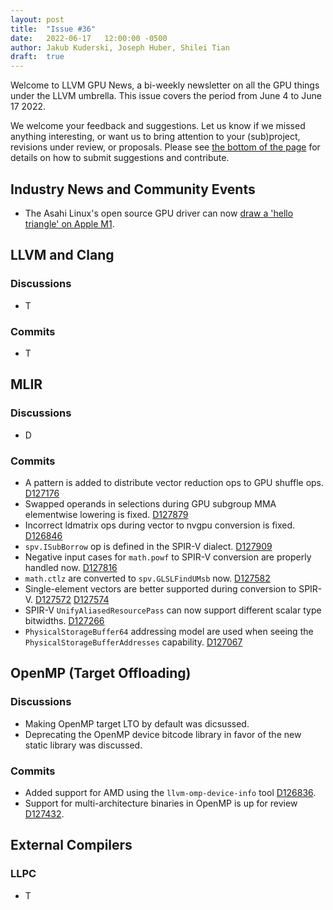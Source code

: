 ```yaml
---
layout: post
title:  "Issue #36"
date:   2022-06-17   12:00:00 -0500
author: Jakub Kuderski, Joseph Huber, Shilei Tian
draft:  true
---
```


Welcome to LLVM GPU News, a bi-weekly newsletter on all the GPU things under the LLVM umbrella.
This issue covers the period from June 4 to June 17 2022.

We welcome your feedback and suggestions. Let us know if we missed anything interesting, or want us to bring attention to your (sub)project, revisions under review, or proposals. Please see [the bottom of the page](https://llvm-gpu-news.github.io/about/) for details on how to submit suggestions and contribute.


## Industry News and Community Events
* The Asahi Linux's open source GPU driver can now [draw a 'hello triangle' on Apple M1](https://www.phoronix.com/scan.php?page=news_item&px=Asahi-Linux-First-Triangle).


##  LLVM and Clang

### Discussions

* T

### Commits

* T


## MLIR

### Discussions

* D

### Commits

* A pattern is added to distribute vector reduction ops to GPU shuffle ops. [D127176](https://reviews.llvm.org/D127176)
* Swapped operands in selections during GPU subgroup MMA elementwise lowering is fixed. [D127879](https://reviews.llvm.org/D127879)
* Incorrect ldmatrix ops during vector to nvgpu conversion is fixed. [D126846](https://reviews.llvm.org/D126846)
* `spv.ISubBorrow` op is defined in the SPIR-V dialect. [D127909](https://reviews.llvm.org/D127909)
* Negative input cases for `math.powf` to SPIR-V conversion are properly handled now. [D127816](https://reviews.llvm.org/D127816)
* `math.ctlz` are converted to `spv.GLSLFindUMsb` now. [D127582](https://reviews.llvm.org/D127582)
* Single-element vectors are better supported during conversion to SPIR-V. [D127572](https://reviews.llvm.org/D127572) [D127574](https://reviews.llvm.org/D127574)
* SPIR-V `UnifyAliasedResourcePass` can now support different scalar type bitwidths. [D127266](https://reviews.llvm.org/D127266)
* `PhysicalStorageBuffer64` addressing model are used when seeing the `PhysicalStorageBufferAddresses` capability. [D127067](https://reviews.llvm.org/D127067)

## OpenMP (Target Offloading)

### Discussions

* Making OpenMP target LTO by default was dicsussed.
* Deprecating the OpenMP device bitcode library in favor of the new static library was discussed.

### Commits

* Added support for AMD using the `llvm-omp-device-info` tool [D126836](https://reviews.llvm.org/D126836).
* Support for multi-architecture binaries in OpenMP is up for review [D127432](https://reviews.llvm.org/D127432).

## External Compilers

### LLPC

* T
